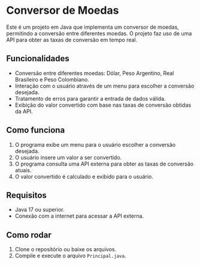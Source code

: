 # Conversor de Moedas

Este é um projeto em Java que implementa um conversor de moedas, permitindo a conversão entre diferentes moedas. O projeto faz uso de uma API para obter as taxas de conversão em tempo real.

## Funcionalidades

- Conversão entre diferentes moedas: Dólar, Peso Argentino, Real Brasileiro e Peso Colombiano.
- Interação com o usuário através de um menu para escolher a conversão desejada.
- Tratamento de erros para garantir a entrada de dados válida.
- Exibição do valor convertido com base nas taxas de conversão obtidas da API.

## Como funciona

1. O programa exibe um menu para o usuário escolher a conversão desejada.
2. O usuário insere um valor a ser convertido.
3. O programa consulta uma API externa para obter as taxas de conversão atuais.
4. O valor convertido é calculado e exibido para o usuário.

## Requisitos

- Java 17 ou superior.
- Conexão com a internet para acessar a API externa.

## Como rodar

1. Clone o repositório ou baixe os arquivos.
2. Compile e execute o arquivo `Principal.java`.


